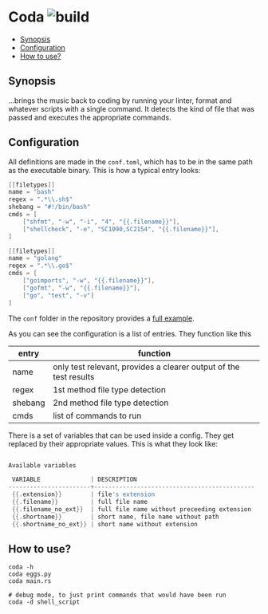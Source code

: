 # Coda ![build](https://github.com/triole/coda/actions/workflows/build.yaml/badge.svg)

<!-- toc -->

- [Synopsis](#synopsis)
- [Configuration](#configuration)
- [How to use?](#how-to-use)

<!-- /toc -->

## Synopsis

...brings the music back to coding by running your linter, format and whatever scripts with a single command. It detects the kind of file that was passed and executes the appropriate commands.

## Configuration

All definitions are made in the `conf.toml`, which has to be in the same path as the executable binary. This is how a typical entry looks:

```go mdox-exec="cat examples/conf.toml"
[[filetypes]]
name = "bash"
regex = ".*\\.sh$"
shebang = "#!/bin/bash"
cmds = [
    ["shfmt", "-w", "-i", "4", "{{.filename}}"],
    ["shellcheck", "-e", "SC1090,SC2154", "{{.filename}}"],
]

[[filetypes]]
name = "golang"
regex = ".*\\.go$"
cmds = [
    ["goimports", "-w", "{{.filename}}"],
    ["gofmt", "-w", "{{.filename}}"],
    ["go", "test", "-v"]
]
```

The `conf` folder in the repository provides a [full example](https://github.com/triole/coda/blob/master/conf/coda.toml).

As you can see the configuration is a list of entries. They function like this

| entry   | function                                                          |
|---------|-------------------------------------------------------------------|
| name    | only test relevant, provides a clearer output of the test results |
| regex   | 1st method file type detection                                    |
| shebang | 2nd method file type detection                                    |
| cmds    | list of commands to run                                           |

There is a set of variables that can be used inside a config. They get replaced by their appropriate values. This is what they look like:

```go mdox-exec="r -p"

Available variables

 VARIABLE              | DESCRIPTION                                 
-----------------------+---------------------------------------------
 {{.extension}}        | file's extension                            
 {{.filename}}         | full file name                              
 {{.filename_no_ext}}  | full file name without preceeding extension 
 {{.shortname}}        | short name, file name without path          
 {{.shortname_no_ext}} | short name without extension                

```

## How to use?

```shell
coda -h
coda eggs.py
coda main.rs

# debug mode, to just print commands that would have been run
coda -d shell_script
```
